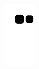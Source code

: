 ![Snake animation](https://github.com/Gumball007/Gumball007/blob/output/github-contribution-grid-snake.svg)

